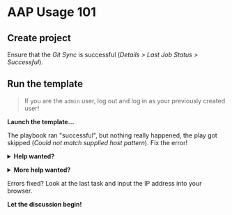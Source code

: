 # AAP Usage 101

## Create project

Ensure that the *Git Sync* is successful (*Details > Last Job Status > Successful*).

## Run the template

> If you are the `admin` user, log out and log in as your previously created user!

**Launch the template...**


The playbook ran "successful", but nothing really happened, the play got skipped (*Could not match supplied host pattern*). Fix the error!

<p>
<details>
<summary><b>Help wanted?</b></summary>
 
Remember that every play always targets a group of hosts. Do we even defined a group in our inventory?

</details>
</p>

<p>
<details>
<summary><b>More help wanted?</b></summary>
 
The playbook targets the group `mkdocs`, create this group in your inventory (*Community Call Inventory*) and add `mkdocs-host` to that group. You will need to login as the *admin* user again, because you only have *read* permissions on the inventory.  
Log in as your personal user again and run the job template again.

</details>
</p>

Errors fixed? Look at the last task and input the IP address into your browser.

**Let the discussion begin!**